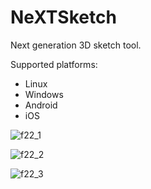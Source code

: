 NeXTSketch
========

Next generation 3D sketch tool.

Supported platforms:
 * Linux
 * Windows
 * Android
 * iOS
 

![f22_1](https://github.com/billhsu/NeXTSketch/raw/master/doc/f22_1.png)

![f22_2](https://github.com/billhsu/NeXTSketch/raw/master/doc/f22_2.png)

![f22_3](https://github.com/billhsu/NeXTSketch/raw/master/doc/f22_3.png)